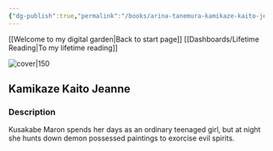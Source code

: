 ```yaml
---
{"dg-publish":true,"permalink":"/books/arina-tanemura-kamikaze-kaito-jeanne-vol-3/","title":"\"Kamikaze Kaito Jeanne\"","tags":["Fantasy","manga"]}
---
```


[[Welcome to my digital garden\|Back to start page]]
[[Dashboards/Lifetime Reading\|To my lifetime reading]]

![cover|150](http://books.google.com/books/content?id=11R3AAAACAAJ&printsec=frontcover&img=1&zoom=1&source=gbs_api)

## Kamikaze Kaito Jeanne

### Description

Kusakabe Maron spends her days as an ordinary teenaged girl, but at night she hunts down demon possessed paintings to exorcise evil spirits.
```